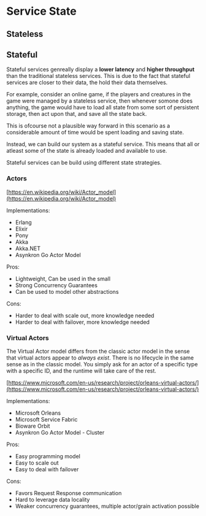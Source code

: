 # Service State

## Stateless



## Stateful

Stateful services genreally display a **lower latency** and **higher throughput**
than the traditional stateless services.
This is due to the fact that stateful services are closer to their data, the hold their data themselves.

For example, consider an online game, if the players and creatures in the game were managed by a stateless service, then whenever somone does anything,
the game would have to load all state from some sort of persistent storage, then act upon that, and save all the state back.

This is ofcourse not a plausible way forward in this scenario as a considerable amount of time would be spent loading and saving state.

Instead, we can build our system as a stateful service.
This means that all or atleast some of the state is already loaded and available to use.

Stateful services can be build using different state strategies.

### Actors


[https://en.wikipedia.org/wiki/Actor_model](https://en.wikipedia.org/wiki/Actor_model)

Implementations:

* Erlang
* Elixir
* Pony
* Akka
* Akka.NET
* Asynkron Go Actor Model

Pros:

* Lightweight, Can be used in the small
* Strong Concurrency Guarantees
* Can be used to model other abstractions

Cons:

* Harder to deal with scale out, more knowledge needed
* Harder to deal with failover, more knowledge needed


### Virtual Actors

The Virtual Actor model differs from the classic actor model in the sense that virtual actors appear to *always exist*.
There is no lifecycle in the same sense as in the classic model.
You simply ask for an actor of a specific type with a specific ID, and the runtime will take care of the rest.

[https://www.microsoft.com/en-us/research/project/orleans-virtual-actors/](https://www.microsoft.com/en-us/research/project/orleans-virtual-actors/)

Implementations:

* Microsoft Orleans
* Microsoft Service Fabric
* Bioware Orbit
* Asynkron Go Actor Model - Cluster

Pros:

* Easy programming model
* Easy to scale out
* Easy to deal with failover

Cons:

* Favors Request Response communication
* Hard to leverage data locality
* Weaker concurrency guarantees, multiple actor/grain activation possible

